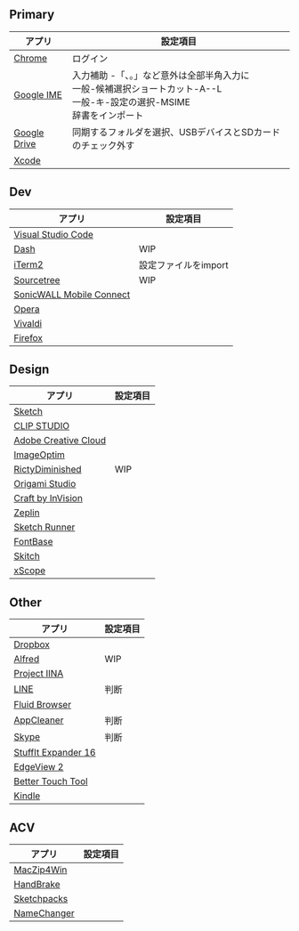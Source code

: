 
## Primary
アプリ | 設定項目
--|--
[Chrome](https://www.google.co.jp/chrome/browser/desktop/index.html)  |  ログイン
[Google IME](https://www.google.co.jp/ime/)  |  入力補助 -「、。」など意外は全部半角入力に<br>一般-候補選択ショートカット-A--L<br>一般-キ-設定の選択-MSIME<br>辞書をインポート
[Google Drive](https://www.google.com/drive/download/)  |  同期するフォルダを選択、USBデバイスとSDカードのチェック外す
[Xcode](https://developer.apple.com/jp/xcode/)  |  


## Dev
アプリ | 設定項目
--|--
[Visual Studio Code](https://code.visualstudio.com/) |
[Dash](https://kapeli.com/dash) | WIP
[iTerm2](https://www.iterm2.com/) | 設定ファイルをimport
[Sourcetree](https://ja.atlassian.com/software/sourcetree)  |  WIP
[SonicWALL Mobile Connect](https://itunes.apple.com/jp/app/sonicwall-mobile-connect/id466931806?mt=8)  |  
[Opera](http://www.opera.com/ja)  |  
[Vivaldi](https://vivaldi.com/?lang=ja_JP)  |  
[Firefox](https://www.mozilla.org/ja/firefox/new/)  |  


## Design
アプリ | 設定項目
--|--
[Sketch](https://www.sketchapp.com/) |
[CLIP STUDIO](https://www.clip-studio.com/clip_site/rental/rental_download/sprental/)  |  
[Adobe Creative Cloud](https://creative.adobe.com/ja/products/download/creative-cloud)  |  
[ImageOptim](https://imageoptim.com/mac)  |  
[RictyDiminished](https://github.com/mzyy94/RictyDiminished-for-Powerline)  | WIP
[Origami Studio](https://origami.design/)  |  
[Craft by InVision](https://www.invisionapp.com/craft) |
[Zeplin](https://zeplin.io/) |
[Sketch Runner](http://sketchrunner.com/) |
[FontBase](https://fontba.se/) |
[Skitch](https://evernote.com/intl/jp/products/skitch) |
[xScope](https://xscopeapp.com/) |

## Other
アプリ | 設定項目
--|--
[Dropbox](https://www.dropbox.com/h)  |  
[Alfred](https://www.alfredapp.com/) | WIP
[Project IINA](https://lhc70000.github.io/iina/)  |  
[LINE](https://itunes.apple.com/jp/app/line/id539883307) | 判断
[Fluid Browser](https://itunes.apple.com/us/app/fluid-browser/id1077036385) |
[AppCleaner](https://freemacsoft.net/appcleaner/)  |  判断
[Skype](https://www.skype.com/ja/get-skype/)  |  判断
[StuffIt Expander 16](https://itunes.apple.com/jp/app/stuffit-expander-16/id919269455)  |  
[EdgeView 2](https://itunes.apple.com/jp/app/edgeview-2/id1206246482)  |  
[Better Touch Tool](https://www.boastr.net/)  |  
[Kindle](https://itunes.apple.com/jp/app/kindle/id405399194?mt=12)  |  

## ACV
アプリ | 設定項目
--|--
[MacZip4Win](http://ynomura.com/home/?page_id=116)  |  
[HandBrake](https://handbrake.fr/)  |   
[Sketchpacks](https://sketchpacks.com/)  |  
[NameChanger](https://mrrsoftware.com/namechanger/)  |  
